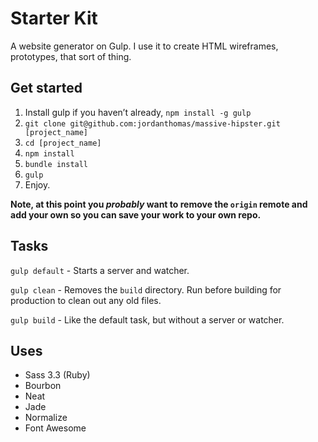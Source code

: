 Starter Kit
===========

A website generator on Gulp. I use it to create HTML wireframes, prototypes, that sort of thing.

## Get started

1. Install gulp if you haven’t already, `npm install -g gulp`
2. `git clone git@github.com:jordanthomas/massive-hipster.git [project_name]`
3. `cd [project_name]`
4. `npm install`
5. `bundle install`
6. `gulp`
7. Enjoy.

**Note, at this point you _probably_ want to remove the `origin` remote and add your own so you can save your work to your own repo.**

## Tasks

`gulp default` - Starts a server and watcher.

`gulp clean` - Removes the `build` directory. Run before building for production to clean out any old files.

`gulp build` - Like the default task, but without a server or watcher.

## Uses

- Sass 3.3 (Ruby)
- Bourbon
- Neat
- Jade
- Normalize
- Font Awesome
